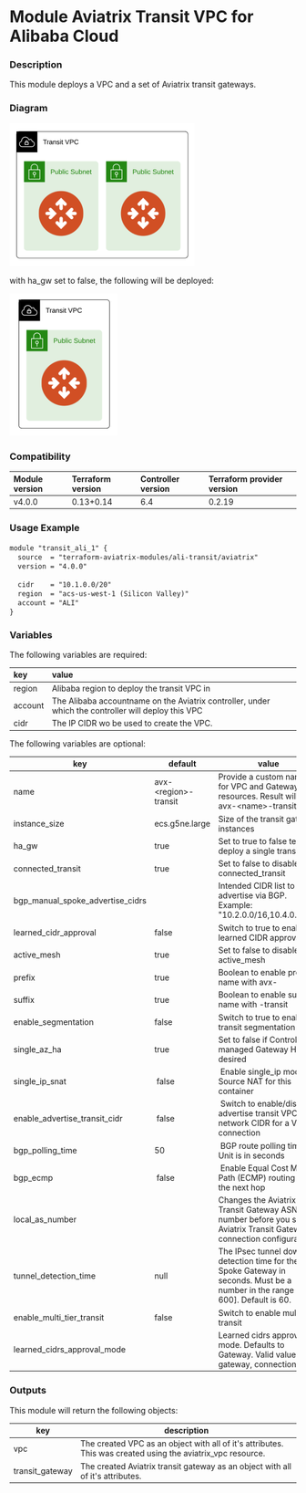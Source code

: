 # Module Aviatrix Transit VPC for Alibaba Cloud

### Description
This module deploys a VPC and a set of Aviatrix transit gateways.

### Diagram
<img src="https://github.com/terraform-aviatrix-modules/terraform-aviatrix-ali-transit/blob/master/img/transit-vpc-ali-ha.png?raw=true">

with ha_gw set to false, the following will be deployed:

<img src="https://github.com/terraform-aviatrix-modules/terraform-aviatrix-ali-transit/blob/master/img/transit-vpc-ali.png?raw=true">

### Compatibility
Module version | Terraform version | Controller version | Terraform provider version
:--- | :--- | :--- | :---
v4.0.0 | 0.13+0.14 | 6.4 | 0.2.19

### Usage Example
```
module "transit_ali_1" {
  source  = "terraform-aviatrix-modules/ali-transit/aviatrix"
  version = "4.0.0"

  cidr    = "10.1.0.0/20"
  region  = "acs-us-west-1 (Silicon Valley)"
  account = "ALI"
}
```

### Variables
The following variables are required:

key | value
:--- | :---
region | Alibaba region to deploy the transit VPC in
account | The Alibaba accountname on the Aviatrix controller, under which the controller will deploy this VPC
cidr | The IP CIDR wo be used to create the VPC.

The following variables are optional:

key | default | value
--- | --- | ---
name | avx-\<region\>-transit | Provide a custom name for VPC and Gateway resources. Result will be avx-\<name\>-transit.
instance_size | ecs.g5ne.large | Size of the transit gateway instances
ha_gw | true | Set to true to false te deploy a single transit GW.
connected_transit | true | Set to false to disable connected_transit
bgp_manual_spoke_advertise_cidrs | | Intended CIDR list to advertise via BGP. Example: "10.2.0.0/16,10.4.0.0/16" 
learned_cidr_approval | false | Switch to true to enable learned CIDR approval
active_mesh | true | Set to false to disable active_mesh
prefix | true | Boolean to enable prefix name with avx-
suffix | true | Boolean to enable suffix name with -transit
enable_segmentation | false | Switch to true to enable transit segmentation
single_az_ha | true | Set to false if Controller managed Gateway HA is desired
single_ip_snat | false | Enable single_ip mode Source NAT for this container
enable_advertise_transit_cidr  | false | Switch to enable/disable advertise transit VPC network CIDR for a VGW connection
bgp_polling_time  | 50 | BGP route polling time. Unit is in seconds
bgp_ecmp  | false | Enable Equal Cost Multi Path (ECMP) routing for the next hop
local_as_number | | Changes the Aviatrix Transit Gateway ASN number before you setup Aviatrix Transit Gateway connection configurations.
tunnel_detection_time | null | The IPsec tunnel down detection time for the Spoke Gateway in seconds. Must be a number in the range [20-600]. Default is 60.
enable_multi_tier_transit |	false |	Switch to enable multi tier transit
learned_cidrs_approval_mode | | Learned cidrs approval mode. Defaults to Gateway. Valid values: gateway, connection

### Outputs
This module will return the following objects:

key | description
--- | ---
vpc | The created VPC as an object with all of it's attributes. This was created using the aviatrix_vpc resource.
transit_gateway | The created Aviatrix transit gateway as an object with all of it's attributes.